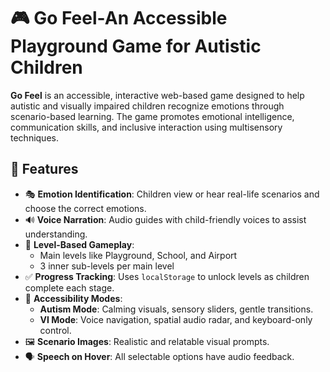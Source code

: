 # 🎮 Go Feel-An Accessible Playground Game for Autistic Children


**Go Feel** is an accessible, interactive web-based game designed to help autistic and visually impaired children recognize emotions through scenario-based learning. The game promotes emotional intelligence, communication skills, and inclusive interaction using multisensory techniques.

## 🌈 Features

- 🎭 **Emotion Identification**: Children view or hear real-life scenarios and choose the correct emotions.
- 🔊 **Voice Narration**: Audio guides with child-friendly voices to assist understanding.
- 🧩 **Level-Based Gameplay**:
  - Main levels like Playground, School, and Airport
  - 3 inner sub-levels per main level
- ✅ **Progress Tracking**: Uses `localStorage` to unlock levels as children complete each stage.
- 🧠 **Accessibility Modes**:
  - **Autism Mode**: Calming visuals, sensory sliders, gentle transitions.
  - **VI Mode**: Voice navigation, spatial audio radar, and keyboard-only control.
- 🖼️ **Scenario Images**: Realistic and relatable visual prompts.
- 🗣️ **Speech on Hover**: All selectable options have audio feedback.


